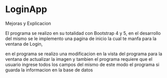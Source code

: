 # LoginApp



Mejoras y Explicacion 


El programa se realizo en su totalidad con Bootstrap 4 y 5, en el desarrollo del mismo se le implemento una pagina de inicio la cual te manfa para la ventana de Login, 

en el programa se realizo una modificacion en la vista del programa para la ventana de actualizar la imagen y tambien el programa requiere que el usuario ingrese todos los campos del mismo de este modo el programa si guarda la informacion en la base de datos 